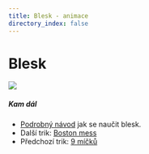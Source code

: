 ```yaml
---
title: Blesk - animace
directory_index: false
---
```


# Blesk

![](/animace/img/flash.gif)

##### Kam dál

- [Podrobný návod](/micky/3/blesk.html "Podrobný textový návod jak se naučit blesk.") jak se naučit blesk.
- Další trik: [Boston mess](boston-mess-a.html "Další trik Boston mess")
- Předchozí trik: [9 míčků](9-cascade.html "Předchozí trik 9 míčků")

